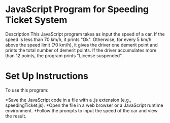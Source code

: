 
# JavaScript Program for Speeding Ticket System
Description
This JavaScript program takes as input the speed of a car. If the speed is less than 70 km/h, it prints "Ok". Otherwise, for every 5 km/h above the speed limit (70 km/h), it gives the driver one demerit point and prints the total number of demerit points. If the driver accumulates more than 12 points, the program prints "License suspended".

# Set Up Instructions
To use this program:

*Save the JavaScript code in a file with a .js extension (e.g., speedingTicket.js).
*Open the file in a web browser or a JavaScript runtime environment.
*Follow the prompts to input the speed of the car and view the result.